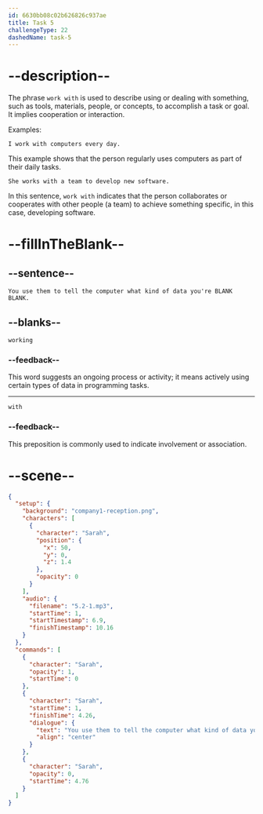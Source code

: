 ```yaml
---
id: 6630bb08c02b626826c937ae
title: Task 5
challengeType: 22
dashedName: task-5
---
```


<!-- (Audio) Sarah: You use them to tell the computer what kind of data you're working with.
-->

# --description--

The phrase `work with` is used to describe using or dealing with something, such as tools, materials, people, or concepts, to accomplish a task or goal. It implies cooperation or interaction.

Examples:

`I work with computers every day.`

This example shows that the person regularly uses computers as part of their daily tasks.

`She works with a team to develop new software.`

In this sentence, `work with` indicates that the person collaborates or cooperates with other people (a team) to achieve something specific, in this case, developing software.

# --fillInTheBlank--

## --sentence--

`You use them to tell the computer what kind of data you're BLANK BLANK.`

## --blanks--

`working`

### --feedback--

This word suggests an ongoing process or activity; it means actively using certain types of data in programming tasks.

---

`with`

### --feedback--

This preposition is commonly used to indicate involvement or association.

# --scene--

```json
{
  "setup": {
    "background": "company1-reception.png",
    "characters": [
      {
        "character": "Sarah",
        "position": {
          "x": 50,
          "y": 0,
          "z": 1.4
        },
        "opacity": 0
      }
    ],
    "audio": {
      "filename": "5.2-1.mp3",
      "startTime": 1,
      "startTimestamp": 6.9,
      "finishTimestamp": 10.16
    }
  },
  "commands": [
    {
      "character": "Sarah",
      "opacity": 1,
      "startTime": 0
    },
    {
      "character": "Sarah",
      "startTime": 1,
      "finishTime": 4.26,
      "dialogue": {
        "text": "You use them to tell the computer what kind of data you're working with.",
        "align": "center"
      }
    },
    {
      "character": "Sarah",
      "opacity": 0,
      "startTime": 4.76
    }
  ]
}
```
